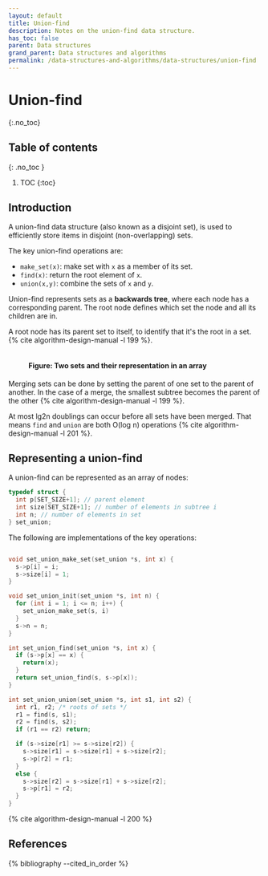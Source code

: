 ```yaml
---
layout: default
title: Union-find
description: Notes on the union-find data structure.
has_toc: false
parent: Data structures
grand_parent: Data structures and algorithms
permalink: /data-structures-and-algorithms/data-structures/union-find
---
```


<!-- prettier-ignore-start -->

# Union-find
{:.no_toc}

## Table of contents
{: .no_toc }

1. TOC
{:toc}

<!-- prettier-ignore-end -->

## Introduction

A union-find data structure (also known as a disjoint set), is used to efficiently store items in disjoint (non-overlapping) sets.

The key union-find operations are:

- `make_set(x)`: make set with `x` as a member of its set.
- `find(x)`: return the root element of `x`.
- `union(x,y)`: combine the sets of `x` and `y`.

Union-find represents sets as a **backwards tree**, where each node has a corresponding parent. The root node defines which set the node and all its children are in.

A root node has its parent set to itself, to identify that it's the root in a set. {% cite algorithm-design-manual -l 199 %}.

<figure>
  <img src="{{site.baseurl}}/assets/img/data-structures-and-algorithms/data-structures/union-find/union-find.svg" alt="">
  <figcaption><h4>Figure: Two sets and their representation in an array</h4></figcaption>
</figure>

Merging sets can be done by setting the parent of one set to the parent of another. In the case of a merge, the smallest subtree becomes the parent of the other {% cite algorithm-design-manual -l 199 %}.

At most lg2n doublings can occur before all sets have been merged. That means `find` and `union` are both O(log n) operations {% cite algorithm-design-manual -l 201 %}.

## Representing a union-find

A union-find can be represented as an array of nodes:

```c
typedef struct {
  int p[SET_SIZE+1]; // parent element
  int size[SET_SIZE+1]; // number of elements in subtree i
  int n; // number of elements in set
} set_union;
```

The following are implementations of the key operations:

```c

void set_union_make_set(set_union *s, int x) {
  s->p[i] = i;
  s->size[i] = 1;
}

void set_union_init(set_union *s, int n) {
  for (int i = 1; i <= n; i++) {
    set_union_make_set(s, i)
  }
  s->n = n;
}

int set_union_find(set_union *s, int x) {
  if (s->p[x] == x) {
    return(x);
  }
  return set_union_find(s, s->p[x]);
}

int set_union_union(set_union *s, int s1, int s2) {
  int r1, r2; /* roots of sets */
  r1 = find(s, s1);
  r2 = find(s, s2);
  if (r1 == r2) return;

  if (s->size[r1] >= s->size[r2]) {
    s->size[r1] = s->size[r1] + s->size[r2];
    s->p[r2] = r1;
  }
  else {
    s->size[r2] = s->size[r1] + s->size[r2];
    s->p[r1] = r2;
  }
}
```

{% cite algorithm-design-manual -l 200 %}

## References

{% bibliography --cited_in_order %}
